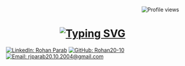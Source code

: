 <div style="background-image: url('https://your-image-url.com/image.jpg'); background-size: cover; background-position: center; padding: 20px;">
  <div style="display: flex; justify-content: flex-end; width: 100%;">
    <span>
      <img src="https://komarev.com/ghpvc/?username=Rohan20-10&label=Profile+views&color=blue&style=flat" alt="Profile views" />
    </span>
  </div>
  
  <h1 align="center">
    <a href="https://github.com/Rohan20-10">
      <img src="https://readme-typing-svg.herokuapp.com?font=Fira+Code&weight=500&size=30&pause=1000&color=2F6EE0&width=435&lines=Hi%2C+I'm+ROHAN+PARAB" alt="Typing SVG" />
    </a>
  </h1>
  
  [![LinkedIn: Rohan Parab](https://img.shields.io/badge/-parabrohan2004-blue?style=flat&logo=Linkedin&logoColor=white&link=https://www.linkedin.com/in/parabrohan2004/)](https://www.linkedin.com/in/parabrohan2004/)
  [![GitHub: Rohan20-10](https://img.shields.io/github/followers/Rohan20-10?label=follow&style=social)](https://github.com/Rohan20-10)
  [![Email: rjparab20.10.2004@gmail.com](https://img.shields.io/badge/-rjparab20.10.2004-red?style=social&logo=gmail)](mailto:rjparab20.10.2004@gmail.com)
  
</div>



<!---
Rohan20-10/Rohan20-10 is a ✨ special ✨ repository because its `README.md` (this file) appears on your GitHub profile.
You can click the Preview link to take a look at your changes.
--->
